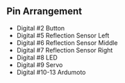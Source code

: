 ## Pin Arrangement

 - Digital #2 Button
 - Digital #5 Reflection Sensor Left
 - Digital #6 Reflection Sensor Middle
 - Digital #7 Reflection Sensor Right
 - Digital #8 LED
 - Digital #9 Servo
 - Digital #10-13 Ardumoto
